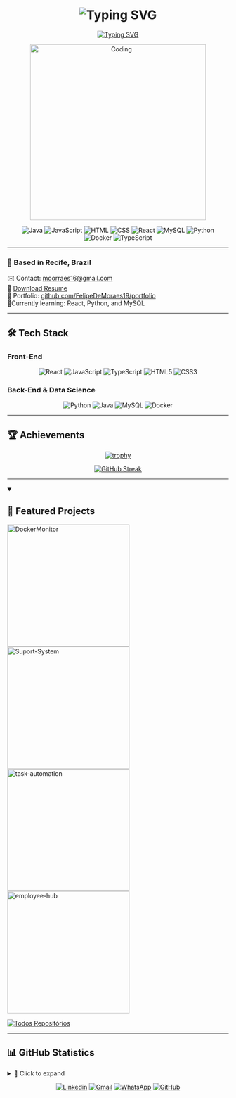 <h1 align="center"> 
  <img src="https://readme-typing-svg.demolab.com?font=Fira+Code&pause=1000&color=FF5370&center=true&vCenter=true&width=435&lines=Hello%2C+I'm+Felipe+de+Moraes;Data+Science+%26+Full+Stack+Developer;Welcome+to+my+profile!" alt="Typing SVG" />
</h1>

<p align="center">
  <a href="https://git.io/typing-svg">
    <img src="https://readme-typing-svg.demolab.com?font=Fira+Code&size=24&duration=4000&pause=1000&color=FF5370&center=true&vCenter=true&width=435&lines=Computer+Science+Student;Open+Source+Enthusiast" alt="Typing SVG" />
  </a>
</p>

<div align="center"><img align="center" alt="Coding" width="400" src="https://raw.githubusercontent.com/hasibul-hasan-shuvo/hasibul-hasan-shuvo/main/images/coding-boy.gif"></img></div>

<div align="center">
  
![Java](https://img.shields.io/badge/Java-Intermediate-ED8B00?logo=openjdk&logoColor=white)
![JavaScript](https://img.shields.io/badge/JavaScript-Intermediate-F7DF1E?logo=javascript&logoColor=white)
![HTML](https://img.shields.io/badge/HTML-Advanced-E34F26?logo=html5&logoColor=white)
![CSS](https://img.shields.io/badge/CSS-Advanced-1572B6?logo=css3&logoColor=white)
![React](https://img.shields.io/badge/React-Intermediate-61DAFB?logo=react&logoColor=white)
![MySQL](https://img.shields.io/badge/MySQL-Intermediate-4479A1?logo=mysql&logoColor=white)
![Python](https://img.shields.io/badge/Python-Advanced-3776AB?logo=python&logoColor=white)
![Docker](https://img.shields.io/badge/Docker-Beginner-2496ED?logo=docker&logoColor=white)
![TypeScript](https://img.shields.io/badge/TypeScript-Beginner-2496ED?logo=typescript&logoColor=white)


</div>

---

### 📍 Based in Recife, Brazil 
✉️ Contact: [moorraes16@gmail.com](mailto:moorraes16@gmail.com)  
📄 [Download Resume](https://drive.google.com/file/d/1vC9mcA0-iw0_S2aedeiJwGTUPg-4oBAJ/view?usp=drive_link)  
🚀 Portfolio: [github.com/FelipeDeMoraes19/portfolio](https://github.com/FelipeDeMoraes19/portfolio)  
🧠Currently learning: React, Python, and MySQL  

---

## 🛠️ Tech Stack

### Front-End
<div align="center">
  
![React](https://img.shields.io/badge/React-20232A?style=for-the-badge&logo=react&logoColor=61DAFB)
![JavaScript](https://img.shields.io/badge/JavaScript-F7DF1E?style=for-the-badge&logo=javascript&logoColor=black)
![TypeScript](https://img.shields.io/badge/TypeScript-007ACC?style=for-the-badge&logo=typescript&logoColor=white)
![HTML5](https://img.shields.io/badge/HTML5-E34F26?style=for-the-badge&logo=html5&logoColor=white)
![CSS3](https://img.shields.io/badge/CSS3-1572B6?style=for-the-badge&logo=css3&logoColor=white)

</div>

### Back-End & Data Science
<div align="center">
  
![Python](https://img.shields.io/badge/Python-3776AB?style=for-the-badge&logo=python&logoColor=white)
![Java](https://img.shields.io/badge/Java-ED8B00?style=for-the-badge&logo=openjdk&logoColor=white)
![MySQL](https://img.shields.io/badge/MySQL-005C84?style=for-the-badge&logo=mysql&logoColor=white)
![Docker](https://img.shields.io/badge/Docker-2496ED?style=for-the-badge&logo=docker&logoColor=white)

</div>

--- 

## 🏆 Achievements
<div align="center">
  
[![trophy](https://github-profile-trophy.vercel.app/?username=FelipeDeMoraes19&theme=radical&title=Commits,Followers,Repositories,Experience&row=1&column=4)](https://github.com/ryo-ma/github-profile-trophy)

[![GitHub Streak](https://streak-stats.demolab.com/?user=FelipeDeMoraes19&theme=radical&fire=689D6A&currStreakNum=689D6A)](https://git.io/streak-stats)

</div>

---

<details open> 
  <summary><h2>🚀 Featured Projects</h2></summary>

  <!-- Cards usando GitHub Readme Stats -->
  <p align="left">
    <a href="https://github.com/FelipeDeMoraes19/DockerMonitor"><img width="278" src="https://github-readme-stats.vercel.app/api/pin/?username=FelipeDeMoraes19&repo=DockerMonitor&theme=radical&hide_border=true&bg_color=1d2021&title_color=689D6A&icon_color=fe8019&show_icons=true" alt="DockerMonitor"></a>
    <a href="https://github.com/FelipeDeMoraes19/Suport-System"><img width="278" src="https://github-readme-stats.vercel.app/api/pin/?username=FelipeDeMoraes19&repo=Suport-System&theme=radical&hide_border=true&bg_color=1d2021&title_color=689D6A&icon_color=fe8019&show_icons=true" alt="Suport-System"></a>
    <a href="https://github.com/FelipeDeMoraes19/task-automation"><img width="278" src="https://github-readme-stats.vercel.app/api/pin/?username=FelipeDeMoraes19&repo=task-automation&theme=radical&hide_border=true&bg_color=1d2021&title_color=689D6A&icon_color=fe8019&show_icons=true" alt="task-automation"></a>
    <a href="https://github.com/FelipeDeMoraes19/employee-hub"><img width="278" src="https://github-readme-stats.vercel.app/api/pin/?username=FelipeDeMoraes19&repo=employee-hub&theme=radical&hide_border=true&bg_color=1d2021&title_color=689D6A&icon_color=fe8019&show_icons=true" alt="employee-hub"></a>
  </p>

  <a href="https://github.com/FelipeDeMoraes19?tab=repositories&sort=stargazers"><img alt="Todos Repositórios" title="Ver todos os projetos" src="https://custom-icon-badges.demolab.com/badge/-Ver%20Todos%20Projetos-689D6A?style=for-the-badge&logoColor=white&logo=repo"/></a>
</details>

---

## 📊 GitHub Statistics

<details>
<summary>📌 Click to expand</summary>

<div align="center">

### 🔹 Key Stats
<div style="display: flex; gap: 1rem; justify-content: center; flex-wrap: wrap;">
  
![Linguagens Mais Usadas](https://github-readme-stats.vercel.app/api/top-langs/?username=FelipeDeMoraes19&layout=compact&theme=radical&langs_count=6)
![Estatísticas GitHub](https://awesome-github-stats.azurewebsites.net/user-stats/FelipeDeMoraes19?theme=radical&cardType=github)

</div>

---

### 📌 Language Distribution

![Repositórios por Linguagem](http://github-profile-summary-cards.vercel.app/api/cards/repos-per-language?username=FelipeDeMoraes19&theme=radical)
![Linguagem Mais Usada por Commits](http://github-profile-summary-cards.vercel.app/api/cards/most-commit-language?username=FelipeDeMoraes19&theme=radical)

---

### 🚀 Recent Activity

![Gráfico de Atividade](https://github-readme-activity-graph.vercel.app/graph?username=FelipeDeMoraes19&theme=react-dark&hide_border=true&area=true&color=689D6A)

---

<div align="center" style="margin: 2rem 0; padding: 1rem; background: #1d2021; border-radius: 8px; border: 1px solid #689d6a">
  <em>🛑 "Most Used Languages" are just a metric of the languages present in my public code and do not reflect experience or skill level 🛑 </em>
</div>

</div>

</details>


<div align="center">
  
[![Linkedin](https://img.shields.io/badge/-LinkedIn-0077B5?style=for-the-badge&logo=linkedin&logoColor=white)](https://www.linkedin.com/in/fmoraesg/)
[![Gmail](https://img.shields.io/badge/-Gmail-D14836?style=for-the-badge&logo=gmail&logoColor=white)](mailto:moorraes16@gmail.com)
[![WhatsApp](https://img.shields.io/badge/-WhatsApp-25D366?style=for-the-badge&logo=whatsapp&logoColor=white)](https://wa.me/5581973009881)
[![GitHub](https://img.shields.io/badge/-GitHub-181717?style=for-the-badge&logo=github&logoColor=white)](https://github.com/FelipeDeMoraes19)

</div>
